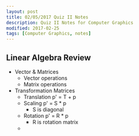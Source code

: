 ```yaml
---
layout: post
title: 02/05/2017 Quiz II Notes
description: Quiz II Notes for Computer Graphics
modified: 2017-02-25
tags: [Computer Graphics, notes]
---
```


## Linear Algebra Review
  * Vector & Matrices
    * Vector operations
    * Matrix operations
  * Transformation Matrices
    * Translation p' = T + p
    * Scaling p' = S * p
      * S is diagonal
    * Rotation p' = R * p
      * R is rotation matrix
    *   

